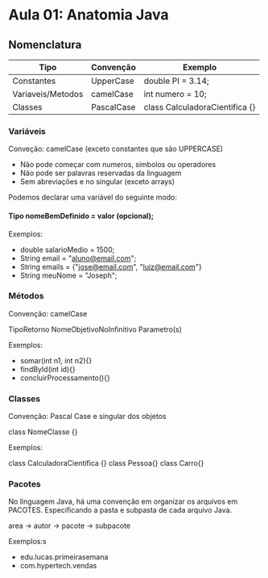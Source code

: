 # Aula 01:   Anatomia Java


## Nomenclatura


| Tipo               | Convenção  | Exemplo                         | 
| ------------------ | ---------- | --------------------------------|
| Constantes         | UpperCase  | double PI  = 3.14;              |     
| Variaveis/Metodos  | camelCase  | int numero = 10;                |
| Classes            | PascalCase | class CalculadoraCientifica {}  | 


### Variáveis

Conveção: camelCase (exceto constantes que são UPPERCASE)

- Não pode começar com numeros, simbolos ou operadores
- Não pode ser palavras reservadas da linguagem
- Sem abreviações e no singular (exceto arrays) 


Podemos declarar uma variável do seguinte modo: 

#### Tipo nomeBemDefinido = valor (opcional);

Exemplos:

- double salarioMedio = 1500;
- String email = "aluno@email.com";
- String emails = {"jose@email.com", "luiz@email.com"}
- String meuNome = "Joseph";

### Métodos
Convenção: camelCase

TipoRetorno NomeObjetivoNoInfinitivo Parametro(s)   

Exemplos:
- somar(int n1, int n2){}
- findById(int id){}
- concluirProcessamento(){}

### Classes
Convenção:  Pascal Case  e singular dos objetos

class  NomeClasse {}


Exemplos:

 class CalculadoraCientifica {}
 class Pessoa{}
 class Carro{}
### Pacotes

No linguagem Java, há uma convenção em organizar os arquivos em PACOTES. Especificando a pasta e subpasta de cada arquivo Java.

area
 -> autor
     -> pacote
        -> subpacote

Exemplos:s
- edu.lucas.primeirasemana
- com.hypertech.vendas 


